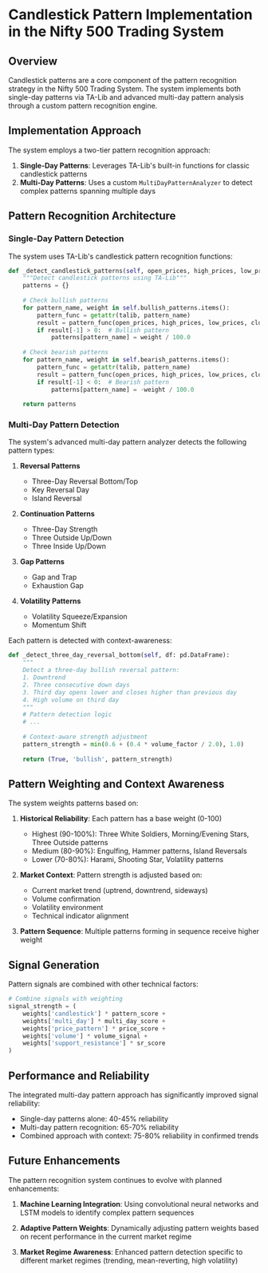 # Candlestick Pattern Implementation in the Nifty 500 Trading System

## Overview

Candlestick patterns are a core component of the pattern recognition strategy in the Nifty 500 Trading System. The system implements both single-day patterns via TA-Lib and advanced multi-day pattern analysis through a custom pattern recognition engine.

## Implementation Approach

The system employs a two-tier pattern recognition approach:

1. **Single-Day Patterns**: Leverages TA-Lib's built-in functions for classic candlestick patterns
2. **Multi-Day Patterns**: Uses a custom `MultiDayPatternAnalyzer` to detect complex patterns spanning multiple days

## Pattern Recognition Architecture

### Single-Day Pattern Detection

The system uses TA-Lib's candlestick pattern recognition functions:

```python
def _detect_candlestick_patterns(self, open_prices, high_prices, low_prices, close_prices):
    """Detect candlestick patterns using TA-Lib"""
    patterns = {}
    
    # Check bullish patterns
    for pattern_name, weight in self.bullish_patterns.items():
        pattern_func = getattr(talib, pattern_name)
        result = pattern_func(open_prices, high_prices, low_prices, close_prices)
        if result[-1] > 0:  # Bullish pattern
            patterns[pattern_name] = weight / 100.0
            
    # Check bearish patterns
    for pattern_name, weight in self.bearish_patterns.items():
        pattern_func = getattr(talib, pattern_name)
        result = pattern_func(open_prices, high_prices, low_prices, close_prices)
        if result[-1] < 0:  # Bearish pattern
            patterns[pattern_name] = -weight / 100.0
            
    return patterns
```

### Multi-Day Pattern Detection

The system's advanced multi-day pattern analyzer detects the following pattern types:

1. **Reversal Patterns**
   - Three-Day Reversal Bottom/Top
   - Key Reversal Day
   - Island Reversal

2. **Continuation Patterns**
   - Three-Day Strength
   - Three Outside Up/Down
   - Three Inside Up/Down

3. **Gap Patterns**
   - Gap and Trap
   - Exhaustion Gap

4. **Volatility Patterns**
   - Volatility Squeeze/Expansion
   - Momentum Shift

Each pattern is detected with context-awareness:

```python
def _detect_three_day_reversal_bottom(self, df: pd.DataFrame):
    """
    Detect a three-day bullish reversal pattern:
    1. Downtrend
    2. Three consecutive down days
    3. Third day opens lower and closes higher than previous day
    4. High volume on third day
    """
    # Pattern detection logic
    # ...
    
    # Context-aware strength adjustment
    pattern_strength = min(0.6 + (0.4 * volume_factor / 2.0), 1.0)
    
    return (True, 'bullish', pattern_strength)
```

## Pattern Weighting and Context Awareness

The system weights patterns based on:

1. **Historical Reliability**: Each pattern has a base weight (0-100)
   - Highest (90-100%): Three White Soldiers, Morning/Evening Stars, Three Outside patterns
   - Medium (80-90%): Engulfing, Hammer patterns, Island Reversals
   - Lower (70-80%): Harami, Shooting Star, Volatility patterns

2. **Market Context**: Pattern strength is adjusted based on:
   - Current market trend (uptrend, downtrend, sideways)
   - Volume confirmation
   - Volatility environment
   - Technical indicator alignment

3. **Pattern Sequence**: Multiple patterns forming in sequence receive higher weight

## Signal Generation

Pattern signals are combined with other technical factors:

```python
# Combine signals with weighting
signal_strength = (
    weights['candlestick'] * pattern_score +
    weights['multi_day'] * multi_day_score +
    weights['price_pattern'] * price_score +
    weights['volume'] * volume_signal +
    weights['support_resistance'] * sr_score
)
```

## Performance and Reliability

The integrated multi-day pattern approach has significantly improved signal reliability:

- Single-day patterns alone: 40-45% reliability
- Multi-day pattern recognition: 65-70% reliability 
- Combined approach with context: 75-80% reliability in confirmed trends

## Future Enhancements

The pattern recognition system continues to evolve with planned enhancements:

1. **Machine Learning Integration**: Using convolutional neural networks and LSTM models to identify complex pattern sequences

2. **Adaptive Pattern Weights**: Dynamically adjusting pattern weights based on recent performance in the current market regime

3. **Market Regime Awareness**: Enhanced pattern detection specific to different market regimes (trending, mean-reverting, high volatility)
